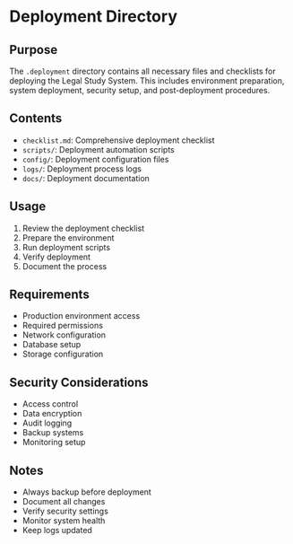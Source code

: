 # Deployment Directory

## Purpose
The `.deployment` directory contains all necessary files and checklists for deploying the Legal Study System. This includes environment preparation, system deployment, security setup, and post-deployment procedures.

## Contents
- `checklist.md`: Comprehensive deployment checklist
- `scripts/`: Deployment automation scripts
- `config/`: Deployment configuration files
- `logs/`: Deployment process logs
- `docs/`: Deployment documentation

## Usage
1. Review the deployment checklist
2. Prepare the environment
3. Run deployment scripts
4. Verify deployment
5. Document the process

## Requirements
- Production environment access
- Required permissions
- Network configuration
- Database setup
- Storage configuration

## Security Considerations
- Access control
- Data encryption
- Audit logging
- Backup systems
- Monitoring setup

## Notes
- Always backup before deployment
- Document all changes
- Verify security settings
- Monitor system health
- Keep logs updated 